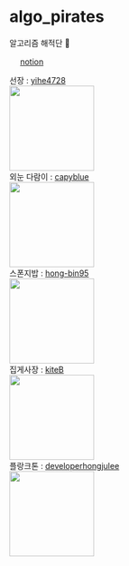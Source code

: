 # algo_pirates 
알고리즘 해적단 🏴‍

<img src="https://user-images.githubusercontent.com/105191633/223727373-60ec7c8e-3c94-4d83-9174-d13d33706613.png" width="15" height="15"> [notion](https://flame-tangelo-c6c.notion.site/0a61ac6c39474d7e847d44848771218f)

선장 : [yihe4728](https://github.com/yihe4728)  
<img src="https://user-images.githubusercontent.com/105191633/223605181-19615eae-7c37-4842-831d-2cf324123a4b.png" width="150" height="150">  
외눈 다람이 : [capyblue](https://github.com/capyblue)  
<img src="https://user-images.githubusercontent.com/105191633/223605216-8dc37f69-1dfb-4056-9c06-c8bf64c56dac.png" width="150" height="150">  
스폰지밥 : [hong-bin95](https://github.com/hong-bin95)  
<img src="https://user-images.githubusercontent.com/105191633/223605282-be1b6021-5d5b-4b01-bc15-b7f92bda0dd1.png" width="150" height="150">  
집게사장 : [kiteB](https://github.com/kiteB)  
<img src="https://user-images.githubusercontent.com/105191633/223728467-f8eb035b-2c89-4e0e-9aba-1b8d95299b38.png" width="150" height="150">  
플랑크톤 : [developerhongjulee](https://github.com/developerhongjulee)  
<img src="https://user-images.githubusercontent.com/105191633/223728727-364a19b5-bf48-49da-a4dc-8bddd44a74a3.png" width="150" height="150">  
